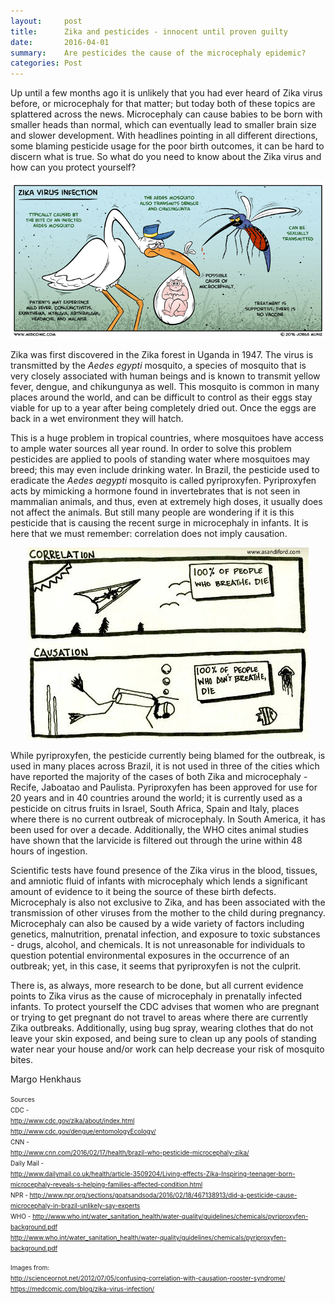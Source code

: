 ```yaml
---
layout:     post
title:      Zika and pesticides - innocent until proven guilty
date:       2016-04-01
summary:    Are pesticides the cause of the microcephaly epidemic?
categories: Post
---
```

Up until a few months ago it is unlikely that you had ever heard of Zika virus before, or microcephaly for that matter; but today 
both of these topics are splattered across the news. Microcephaly can cause babies to be born with smaller heads than normal, which 
can eventually lead to smaller brain size and slower development. With headlines pointing in all different directions, some blaming 
pesticide usage for the poor birth outcomes, it can be hard to discern what is true. So what do you need to know about the Zika virus 
and how can you protect yourself?

<center><img src="https://raw.githubusercontent.com/agonyantibodies/agonyantibodies.github.io/master/images/Zika%20stork.png"/></center>

Zika was first discovered in the Zika forest in Uganda in 1947. The virus is transmitted by the <i> Aedes egypti </i> mosquito, 
a species of mosquito that is very closely associated with human beings and is known to transmit yellow fever, dengue, and 
chikungunya as well. This mosquito is common in many places around the world, and can be difficult to control as their eggs stay 
viable for up to a year after being completely dried out. Once the eggs are back in a wet environment they will hatch. 

This is a huge problem in tropical countries, where mosquitoes have access to ample water sources all year round.  In order to solve 
this problem pesticides are applied to pools of standing water where mosquitoes may breed; this may even include drinking water. In 
Brazil, the pesticide used to eradicate the <i> Aedes aegypti </i> mosquito is called pyriproxyfen. Pyriproxyfen acts by mimicking 
a hormone found in invertebrates that is not seen in mammalian animals, and thus, even at extremely high doses, it usually does not 
affect the animals. But still many people are wondering if it is this pesticide that is causing the recent surge in microcephaly in 
infants. It is here that we must remember: correlation does not imply causation.

<center><img src="https://raw.githubusercontent.com/agonyantibodies/agonyantibodies.github.io/master/images/causation.jpg"/></center>

While pyriproxyfen, the pesticide currently being blamed for the outbreak, is used in many places across Brazil, it is not used in 
three of the cities which have reported the majority of the cases of both Zika and microcephaly - Recife, Jaboatao and Paulista. 
Pyriproxyfen has been approved for use for 20 years and in 40 countries around the world; it is currently used as a pesticide on 
citrus fruits in Israel, South Africa, Spain and Italy, places where there is no current outbreak of microcephaly. In South America, 
it has been used for over a decade. Additionally, the WHO cites animal studies have shown that the larvicide is filtered out through 
the urine within 48 hours of ingestion. 

Scientific tests have found presence of the Zika virus in the blood, tissues, and amniotic fluid of infants with microcephaly which 
lends a significant amount of evidence to it being the source of these birth defects. Microcephaly is also not exclusive to Zika, and 
has been associated with the transmission of other viruses from the mother to the child during pregnancy. 
Microcephaly can also be caused by a wide variety of factors including genetics, malnutrition, prenatal infection, and exposure to 
toxic substances - drugs, alcohol, and chemicals. It is not unreasonable for individuals to question potential environmental exposures 
in the occurrence of an outbreak; yet, in this case, it seems that pyriproxyfen is not the culprit.

There is, as always, more research to be done, but all current evidence points to Zika virus as the cause of microcephaly in 
prenatally infected infants. To protect yourself the CDC advises that women who are pregnant or trying to get pregnant do not travel 
to areas where there are currently Zika outbreaks. Additionally, using bug spray, wearing clothes that do not leave your skin exposed, 
and being sure to clean up any pools of standing water near your house and/or work can help decrease your risk of mosquito bites. 

Margo Henkhaus

<font size='1'> Sources<br>
CDC - <br>
http://www.cdc.gov/zika/about/index.html <br>
http://www.cdc.gov/dengue/entomologyEcology/ <br>
CNN - <br>
http://www.cnn.com/2016/02/17/health/brazil-who-pesticide-microcephaly-zika/ <br>
Daily Mail - <br>
http://www.dailymail.co.uk/health/article-3509204/Living-effects-Zika-Inspiring-teenager-born-microcephaly-reveals-s-helping-families-affected-condition.html <br>
NPR - http://www.npr.org/sections/goatsandsoda/2016/02/18/467138913/did-a-pesticide-cause-microcephaly-in-brazil-unlikely-say-experts <br>
WHO - http://www.who.int/water_sanitation_health/water-quality/guidelines/chemicals/pyriproxyfen-background.pdf <br>
http://www.who.int/water_sanitation_health/water-quality/guidelines/chemicals/pyriproxyfen-background.pdf <br>

Images from: <br>
http://scienceornot.net/2012/07/05/confusing-correlation-with-causation-rooster-syndrome/ <br>
https://medcomic.com/blog/zika-virus-infection/ <br>
</font>
